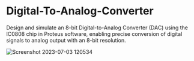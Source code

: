 # Digital-To-Analog-Converter
Design and simulate an 8-bit Digital-to-Analog Converter (DAC) using the IC0808 chip in Proteus software, enabling precise conversion of digital signals to analog output with an 8-bit resolution.

![Screenshot 2023-07-03 120534](https://github.com/HamzaJamal782/Digital-To-Analog-Converter/assets/61354965/d61debb2-7897-4cf6-bf6e-512749bef867)
